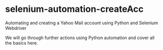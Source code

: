 # selenium-automation-createAcc
Automating and creating a Yahoo Mail account using Python and Selenium Webdriver

We will go through further actions using Python automation and cover all the basics here.
